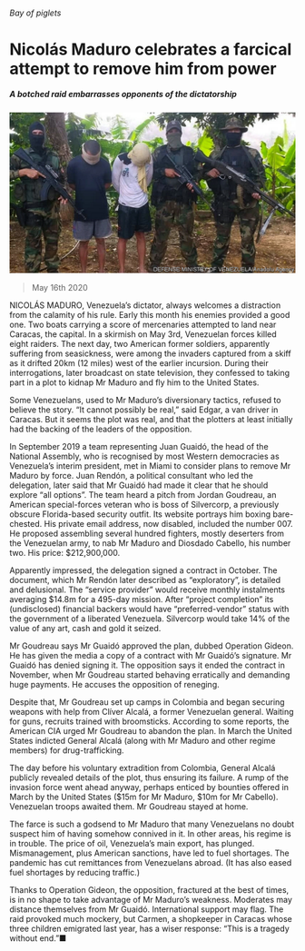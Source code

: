 ###### Bay of piglets

# Nicolás Maduro celebrates a farcical attempt to remove him from power 

##### A botched raid embarrasses opponents of the dictatorship 

![image](images/20200516_AMP501.jpg) 

> May 16th 2020 

NICOLÁS MADURO, Venezuela’s dictator, always welcomes a distraction from the calamity of his rule. Early this month his enemies provided a good one. Two boats carrying a score of mercenaries attempted to land near Caracas, the capital. In a skirmish on May 3rd, Venezuelan forces killed eight raiders. The next day, two American former soldiers, apparently suffering from seasickness, were among the invaders captured from a skiff as it drifted 20km (12 miles) west of the earlier incursion. During their interrogations, later broadcast on state television, they confessed to taking part in a plot to kidnap Mr Maduro and fly him to the United States.

Some Venezuelans, used to Mr Maduro’s diversionary tactics, refused to believe the story. “It cannot possibly be real,” said Edgar, a van driver in Caracas. But it seems the plot was real, and that the plotters at least initially had the backing of the leaders of the opposition.


In September 2019 a team representing Juan Guaidó, the head of the National Assembly, who is recognised by most Western democracies as Venezuela’s interim president, met in Miami to consider plans to remove Mr Maduro by force. Juan Rendón, a political consultant who led the delegation, later said that Mr Guaidó had made it clear that he should explore “all options”. The team heard a pitch from Jordan Goudreau, an American special-forces veteran who is boss of Silvercorp, a previously obscure Florida-based security outfit. Its website portrays him boxing bare-chested. His private email address, now disabled, included the number 007. He proposed assembling several hundred fighters, mostly deserters from the Venezuelan army, to nab Mr Maduro and Diosdado Cabello, his number two. His price: $212,900,000.

Apparently impressed, the delegation signed a contract in October. The document, which Mr Rendón later described as “exploratory”, is detailed and delusional. The “service provider” would receive monthly instalments averaging $14.8m for a 495-day mission. After “project completion” its (undisclosed) financial backers would have “preferred-vendor” status with the government of a liberated Venezuela. Silvercorp would take 14% of the value of any art, cash and gold it seized.

Mr Goudreau says Mr Guaidó approved the plan, dubbed Operation Gideon. He has given the media a copy of a contract with Mr Guaidó’s signature. Mr Guaidó has denied signing it. The opposition says it ended the contract in November, when Mr Goudreau started behaving erratically and demanding huge payments. He accuses the opposition of reneging.

Despite that, Mr Goudreau set up camps in Colombia and began securing weapons with help from Clíver Alcalá, a former Venezuelan general. Waiting for guns, recruits trained with broomsticks. According to some reports, the American CIA urged Mr Goudreau to abandon the plan. In March the United States indicted General Alcalá (along with Mr Maduro and other regime members) for drug-trafficking.

The day before his voluntary extradition from Colombia, General Alcalá publicly revealed details of the plot, thus ensuring its failure. A rump of the invasion force went ahead anyway, perhaps enticed by bounties offered in March by the United States ($15m for Mr Maduro, $10m for Mr Cabello). Venezuelan troops awaited them. Mr Goudreau stayed at home.

The farce is such a godsend to Mr Maduro that many Venezuelans no doubt suspect him of having somehow connived in it. In other areas, his regime is in trouble. The price of oil, Venezuela’s main export, has plunged. Mismanagement, plus American sanctions, have led to fuel shortages. The pandemic has cut remittances from Venezuelans abroad. (It has also eased fuel shortages by reducing traffic.)

Thanks to Operation Gideon, the opposition, fractured at the best of times, is in no shape to take advantage of Mr Maduro’s weakness. Moderates may distance themselves from Mr Guaidó. International support may flag. The raid provoked much mockery, but Carmen, a shopkeeper in Caracas whose three children emigrated last year, has a wiser response: “This is a tragedy without end.”■

